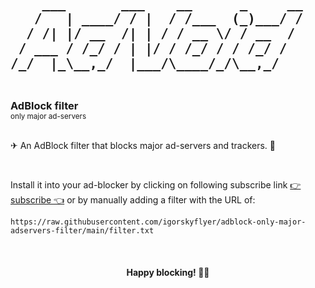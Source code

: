 <h2>
 <pre>
    ___       ___    __      _     __
   /   | ____/ / |  / /___  (_)___/ /
  / /| |/ __  /| | / / __ \/ / __  / 
 / ___ / /_/ / | |/ / /_/ / / /_/ /  
/_/  |_\__,_/  |___/\____/_/\__,_/   
 </pre>                                     
</h2>

<h3 style="margin: 0">AdBlock filter</h3>
<sub>only major ad-servers</sub>

<br>
<br>

✈ An AdBlock filter that blocks major ad-servers and trackers. 👾

<br>

Install it into your ad-blocker by clicking on following subscribe link [👉 subscribe 👈](https://subscribe.adblockplus.org/?location=https://raw.githubusercontent.com/igorskyflyer/adblock-only-major-adservers-filter/main/filter.txt&title=Major%20Ad%20Servers%20Filter) or by manually adding a filter with the URL of: <br>

`https://raw.githubusercontent.com/igorskyflyer/adblock-only-major-adservers-filter/main/filter.txt`

<br>

<h4 align="center">Happy blocking! 🥳💃</h4>
